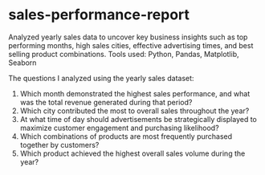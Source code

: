 # sales-performance-report
Analyzed yearly sales data to uncover key business insights such as top performing months, high sales cities, effective advertising times, and best selling product combinations. Tools used: Python, Pandas, Matplotlib, Seaborn

The questions I analyzed using the yearly sales dataset:
1.	Which month demonstrated the highest sales performance, and what was the total revenue generated during that period?
2.	Which city contributed the most to overall sales throughout the year?
3.	At what time of day should advertisements be strategically displayed to maximize customer engagement and purchasing likelihood?
4.	Which combinations of products are most frequently purchased together by customers?
5.	Which product achieved the highest overall sales volume during the year?
